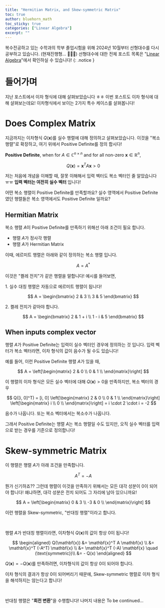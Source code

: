 ```yaml
---
title: "Hermitian Matrix, and Skew-symmetric Matrix"
toc: true
author: bluehorn_math
toc_sticky: true
categories: ["Linear Algebra"]
excerpt: ""
---
```


복수전공하고 있는 수학과의 학부 졸업시험을 위해 2024년 10월부터 선형대수를 다시 공부하고 있습니다. (현재진행형... 🏃‍♂️‍➡️) 선형대수에 대한 전체 포스트 목록은 "[Linear Algebra](/categories/linear-algebra)"에서 확인하실 수 있습니다!
{: .notice }

# 들어가며

지난 포스트에서 이차 형식에 대해 살펴보았습니다 ㅎㅎ 이번 포스트도 이차 형식에 대해 살펴보는데요!
이차형식에서 보이는 2가지 특수 케이스를 살펴봅니다!

# Does Complex Matrix

지금까지는 이차형식 $Q(\mathbf{x})$를 실수 행렬에 대해 정의하고 살펴보았습니다.
이것을 "복소 행렬"로 확장하고, 여기 위에서 Positive Definite를 정의 합시다!

<div class="definition" markdown="1">

**Positive Definite**, when for $A \in \mathbb{C}^{n\times n}$ and for all non-zero $\mathbf{x} \in \mathbb{R}^n$,

$$
Q(\mathbf{x}) = \mathbf{x}^{T} A \mathbf{x} > 0
$$

</div>

저는 처음에 개념을 이해할 때, 잘못 이해해서 입력 벡터도 복소 벡터인 줄 알았습니다 ㅠㅠ **입력 벡터는 여전히 실수 벡터** 입니다!

어떤 복소 행렬이 Positive Definite를 만족할까요? 실수 영역에서 Positive Definite 였던 행렬들은 복소 영역에서도 Positive Definite 일까요?

## Hermitian Matrix

복소 행렬 $A$이 Positive Definite를 만족하기 위해선 아래 조건이 필요 합니다.

- 행렬 $A$가 정사각 행렬
- 행렬 $A$가 Hermitian Matrix

이때, 에르미트 행렬은 아래와 같이 정의하는 복소 행렬 입니다.

<div class="definition" markdown="1">

$$
A = A^{\ast}
$$

</div>

이것은 "켤레 전치"가 같은 행렬을 말합니다! 예시를 들어보면,

1\. 실수 대칭 행렬은 자동으로 에르미트 행렬이 됩니다!

$$
A = \begin{bmatrix}
2 & 3 \\
3 & 5
\end{bmatrix}
$$

2\. 켤레 전치가 같아야 합니다.

$$
A = \begin{bmatrix}
2 & 1 + i \\
1 - i & 5
\end{bmatrix}
$$

## When inputs complex vector

행렬 $A$가 Positive Definite는 입력이 실수 벡터인 경우에 정의하는 것 입니다.
입력 벡터가 복소 벡터라면, 이차 형식의 값이 음수가 될 수도 있습니다!

예를 들어, 이런 Positive Definite 행렬 $A$가 있을 때,

$$
A = \left[\begin{matrix}
2 & 0 \\
0 & 1 \\
\end{matrix}\right]
$$

이 행렬의 이차 형식은 모든 실수 벡터에 대해 $Q(\mathbf{x}) > 0$을 만족하지만, 복소 벡터의 경우

$$
Q([i, 0]^T)
= [i, 0]
\left[\begin{matrix}
2 & 0 \\
0 & 1 \\
\end{matrix}\right]
\left[\begin{matrix}
i \\
0 \\
\end{matrix}\right] = i \cdot 2 \cdot i = -2
$$

음수가 나옵니다. 또는 복소 벡터에서는 복소수가 나옵니다.

그래서 Positive Definite는 행렬 $A$는 복소 행렬일 수도 있지만, 오직 실수 벡터를 입력으로 받는 경우를 기준으로 정의합니다!



# Skew-symmetric Matrix

이 행렬은 행렬 $A$가 아래 조건을 만족합니다.

<div class="definition" markdown="1">

$$
A^T = - A
$$

</div>

뭔가 신기하죠?? 그런데 행렬이 이것을 만족하기 위해서는 모든 대각 성분이 0이 되어야 합니다! 왜냐하면, 대각 성분은 전치 되어도 그 자리에 남아 있으니까요!

$$
A = \left[\begin{matrix}
0 & 3 \\
-3 & 0 \\
\end{matrix}\right]
$$

이런 행렬을 Skew-symmetric, "반대칭 행렬"이라고 합니다.

<br/>

행렬 $A$가 반대칭 행렬이라면, 이차형식 $Q(\mathbf{x})$의 값이 항상 0이 됩니다!

<div class="theorem" markdown="1">

$$
\begin{aligned}
Q(\mathbf{x})
&= \mathbf{x}^T A \mathbf{x} \\
&= \mathbf{x}^T (-A^T) \mathbf{x} \\
&= \mathbf{x}^T (-A) \mathbf{x} \quad (\text{symmetric})\\
&= - Q(x)
\end{aligned}
$$

</div>

$Q(\mathbf{x}) = -Q(\mathbf{x})$를 만족하려면, 이차형식의 값이 항상 0이 되어야 합니다.

이차 형식의 결과가 항상 0이 되어버리기 때문에, Skew-symmetric 행렬로 이차 형식을 해석하지는 않는다고 합니다!

<br/>

반대칭 행렬은 "**회전 변환**"을 수행합니다! 나머지 내용은 To be continued...
